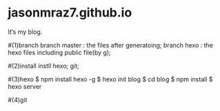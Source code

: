 # jasonmraz7.github.io
It‘s my blog.


#(1)branch
branch master : the files after generatoing;
branch hexo : the hexo files including public file(by g);

#(2)install
instll hexo; git;

#(3)hexo
$ npm install hexo -g 
$ hexo init blog 
$ cd blog 
$ npm install 
$ hexo server

#(4)git
